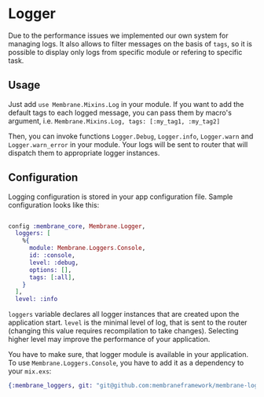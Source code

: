 # Logger

Due to the performance issues we implemented our own system for managing logs. It also allows to filter messages on the basis of `tags`, so it is possible to display only logs from specific module or refering to specific task.

## Usage

Just add `use Membrane.Mixins.Log` in your module. If you want to add the default tags to each logged message, you can pass them by macro's argument, i.e. `Membrane.Mixins.Log, tags: [:my_tag1, :my_tag2]`


Then, you can invoke functions `Logger.Debug`, `Logger.info`, `Logger.warn` and `Logger.warn_error` in your module. Your logs will be sent to router that will dispatch them to appropriate logger instances.


## Configuration

Logging configuration is stored in your app configuration file. Sample configuration looks like this:
```elixir

config :membrane_core, Membrane.Logger,
  loggers: [
    %{
      module: Membrane.Loggers.Console,
      id: :console,
      level: :debug,
      options: [],
      tags: [:all],
    }
  ],
  level: :info
```


`loggers` variable declares all logger instances that are created upon the application start. `level` is the minimal level of log, that is sent to the router (changing this value requires recompilation to take changes). Selecting higher level may improve the performance of your application.

You have to make sure, that logger module is available in your application. To use `Membrane.Loggers.Console`, you have to add it as a dependency to your `mix.exs`:
```elixir
{:membrane_loggers, git: "git@github.com:membraneframework/membrane-loggers.git"}
```
